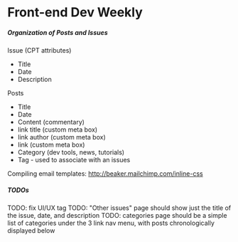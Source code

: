 Front-end Dev Weekly
====

##### Organization of Posts and Issues

Issue (CPT attributes)
- Title
- Date
- Description

Posts
- Title
- Date
- Content (commentary)
- link title (custom meta box)
- link author (custom meta box)
- link (custom meta box)
- Category (dev tools, news, tutorials)
- Tag - used to associate with an issues

Compiling email templates: http://beaker.mailchimp.com/inline-css

##### TODOs

TODO: fix UI/UX tag
TODO: "Other issues" page should show just the title of the issue, date, and description
TODO: categories page should be a simple list of categories under the 3 link nav menu, with posts chronologically displayed below